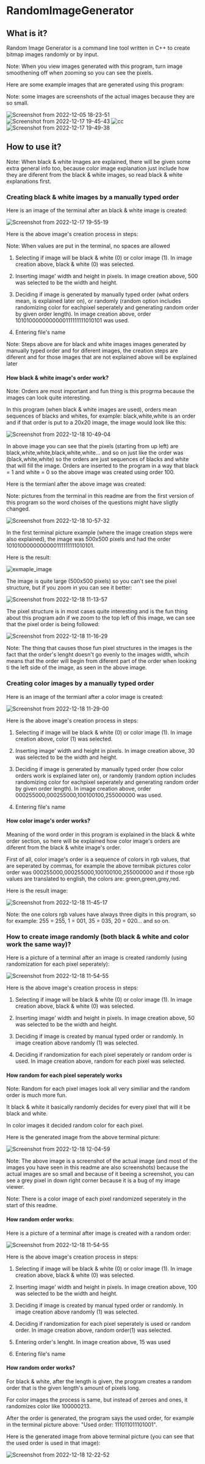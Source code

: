# RandomImageGenerator

## What is it?

Random Image Generator is a command line tool written in C++ to create bitmap images randomly or by input. 

Note: When you view images generated with this program, turn image smoothening off when zooming so you can see the pixels.

Here are some example images that are generated using this program:

Note: some images are screenshots of the actual images because they are so small.

![Screenshot from 2022-12-05 18-23-51](https://user-images.githubusercontent.com/62663286/208254655-1d2ab30b-c047-4c88-b0c2-49a120879f44.png)
![Screenshot from 2022-12-17 19-45-43](https://user-images.githubusercontent.com/62663286/208254662-cc479d23-a324-40c5-b949-a4e9916120ad.png)
![cc](https://user-images.githubusercontent.com/62663286/208254675-4196c62d-4c54-4edb-bb4a-06fd5b8967ab.png)
![Screenshot from 2022-12-17 19-49-38](https://user-images.githubusercontent.com/62663286/208254792-b40f0fe7-adfd-44e4-8b33-4dc6d49f8106.png)

## How to use it?

Note: When black & white images are explained, there will be given some extra general info too, because color image explanation just include how they are diferent from the black & white images, so read black & white explanations first.

### Creating black & white images by a manually typed order

Here is an image of the terminal after an black & white image is created:

![Screenshot from 2022-12-17 19-55-19](https://user-images.githubusercontent.com/62663286/208255073-8e22925d-1e5e-457e-a299-f32967cbbd66.png)

Here is the above image's creation process in steps:

Note: When values are put in the terminal, no spaces are allowed

1. Selecting if image will be black & white (0) or color image (1). In image creation above, black & white (0) was selected.

2. Inserting image' width and height in pixels. In image creation above, 500 was selected to be the width and height.

3. Deciding if image is generated by manually typed order (what orders mean, is explained later on), or randomly (random option includes randomizing color for eachpixel seperately and generating random order by given order length). In image creation above, order 1010100000000000111111111010101 was used.

4. Entering file's name

Note: Steps above are for black and white images images generated by manually typed order and for diferent images, the creation steps are diferent and for those images that are not explained above will be explained later

#### How black & white image's order work?

Note: Orders are most important and fun thing is this progrma because the images can look quite interesting.

In this program (when black & white images are used), orders mean sequences of blacks and whites, for example: black,white,white is an order and if that order is put to a 20x20 image, the image would look like this:

![Screenshot from 2022-12-18 10-49-04](https://user-images.githubusercontent.com/62663286/208289288-fb5b5f0a-8c74-4328-b713-f969d3a7781a.png)

In above image you can see that the pixels (starting from up left) are black,white,white,black,white,white... and so on just like the order was (black,white,white) so the orders are just sequences of blacks and white that will fill the image. Orders are inserted to the program in a way that black = 1 and white = 0 so the above image was created using order 100.

Here is the termianl after the above image was created:

Note: pictures from the terminal in this readme are from the first version of this program so the word choises of the questions might have sligtly changed.

![Screenshot from 2022-12-18 10-57-32](https://user-images.githubusercontent.com/62663286/208289594-1bc3373b-a847-47cf-bd86-7a587e29b78e.png)

In the first terminal picture example (where the image creation steps were also explained), the image was 500x500 pixels and had the order 1010100000000000111111111010101. 

Here is the result:

![exmaple_image](https://user-images.githubusercontent.com/62663286/208290124-8b117e7a-984c-4b90-98dc-8ccbfdd49031.png)

The image is quite large (500x500 pixels) so you can't see the pixel structure, but if you zoom in you can see it better:

![Screenshot from 2022-12-18 11-13-57](https://user-images.githubusercontent.com/62663286/208290214-a980ac3e-bb1c-4e0f-a37b-a47589c2f5c0.png)

The pixel structure is in most cases quite interesting and is the fun thing about this program adn if we zoom to the top left of this image, we can see
that the pixel order is being followed:

![Screenshot from 2022-12-18 11-16-29](https://user-images.githubusercontent.com/62663286/208290349-532ed5a3-18a6-4650-88f0-88112853d5b2.png)

Note: The thing that causes those fun pixel structures in the images is the fact that the order's lenght doesn't go evenly to the images width, whcih means that the order will begin from diferent part of the order when looking ti the left side of the image, as seen in the above image.

### Creating color images by a manually typed order

Here is an image of the termianl after a color image is created:

![Screenshot from 2022-12-18 11-29-00](https://user-images.githubusercontent.com/62663286/208290897-5565749e-7c8a-457b-9e3e-e67219af468e.png)

Here is the above image's creation process in steps:


1. Selecting if image will be black & white (0) or color image (1). In image creation above, color (1) was selected.

2. Inserting image' width and height in pixels. In image creation above, 30 was selected to be the width and height.

3. Deciding if image is generated by manually typed order (how color orders work is explained later on), or randomly (random option includes randomizing color for eachpixel seperately and generating random order by given order length). In image creation above, order 000255000,000255000,100100100,255000000 was used.

4. Entering file's name

#### How color image's order works?

Meaning of the word order in this program is explained in the black & white order section, so here will be explained how color image's orders are diferent from the black & white image's order.

First of all, color image's order is a sequence of colors in rgb values, that are seperated by commas, for example the above termibak pictures color order was 000255000,000255000,100100100,255000000 and if those rgb values are translated to english, the colors are: green,green,grey,red.

Here is the result image:

![Screenshot from 2022-12-18 11-45-17](https://user-images.githubusercontent.com/62663286/208291556-2755822a-bc88-4bcc-9afa-904ea421ce8c.png)

Note: the one colors rgb values have always three digits in this program, so for example: 255 = 255, 1 = 001, 35 = 035, 20 = 020... and so on.

### How to create image randomly (both black & white and color work the same way)?

Here is a picture of a terminal after an image is created randomly (using randomization for each pixel seperately):

![Screenshot from 2022-12-18 11-54-55](https://user-images.githubusercontent.com/62663286/208291862-410f8e58-10aa-43f3-b942-b1cdf9616fba.png)

Here is the above image's creation process in steps:

1. Selecting if image will be black & white (0) or color image (1). In image creation above, black & white (0) was selected.

2. Inserting image' width and height in pixels. In image creation above, 50 was selected to be the width and height.

3. Deciding if image is created by manual typed order or randomly. In image creation above randomly (1) was selected.

4. Deciding if randomization for each pixel seperately or random order is used. In image creation above, random for each pixel was selected.

#### How random for each pixel seperately works

Note: Random for each pixel images look all very similiar and the random order is much more fun.

It black & white it basically randomly decides for every pixel that will it be black and white.

In color images it decided random color for each pixel.

Here is the generated image from the above terminal picture:

![Screenshot from 2022-12-18 12-04-59](https://user-images.githubusercontent.com/62663286/208292267-b5073023-ea77-4421-880e-72d8a32268ac.png)

Note: The above image is a screenshot of the actual image (and most of the images you have seen in this readme are also screenshots) because the actual images are so small and because of it beeing a screenshot, you can see a grey pixel in down right corner because it is a bug of my image viewer.

Note: There is a color image of each pixel randomized seperately in the start of this readme.

#### How random order works:

Here is a picture of a terminal after image is created with a random order:

![Screenshot from 2022-12-18 11-54-55](https://user-images.githubusercontent.com/62663286/208292543-1f7e2671-1670-46aa-95bf-15c0e2e5caab.png)

Here is the above image's creation process in steps:

1. Selecting if image will be black & white (0) or color image (1). In image creation above, black & white (0) was selected.

2. Inserting image' width and height in pixels. In image creation above, 100 was selected to be the width and height.

3. Deciding if image is created by manual typed order or randomly. In image creation above randomly (1) was selected.

4. Deciding if randomization for each pixel seperately is used or random order. In image creation above, random order(1) was selected.

5. Entering order's lenght. In image creation above, 15 was used

6. Entering file's name

#### How random order works?

For black & white, after the length is given, the program creates a random order that is the given length's amount of pixels long.

For color images the process is same, but instead of zeroes and ones, it randomizes color like 100000213.

After the order is generated, the program says the used order, for example in the terminal picture above: "Used order: 111011011101001".

Here is the generated image from above terminal picture (you can see that the used order is used in that image):

![Screenshot from 2022-12-18 12-22-52](https://user-images.githubusercontent.com/62663286/208293082-1aec15e7-59d0-489a-b7d9-b1356da0cde2.png)
